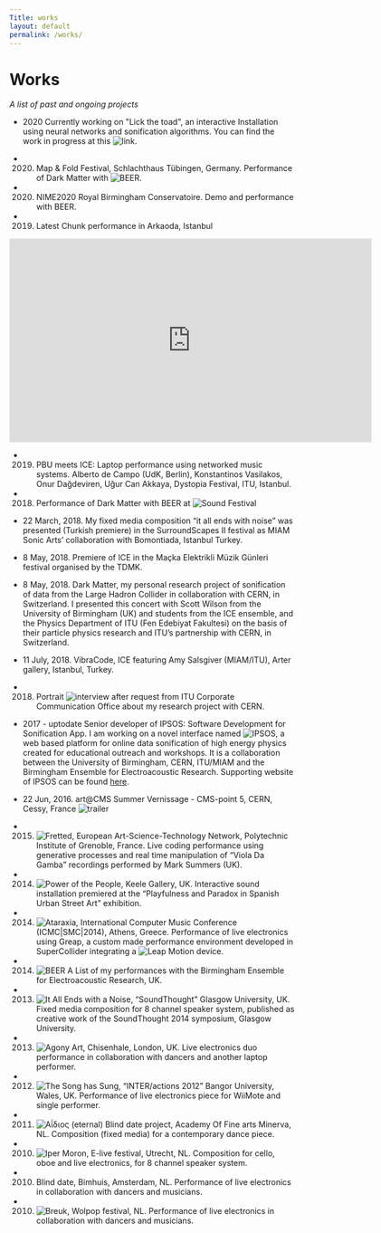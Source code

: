 ```yaml
---
Title: works
layout: default
permalink: /works/
---
```


# Works

_A list of past and ongoing projects_

- 2020 Currently working on "Lick the toad", an interactive Installation using neural networks and sonification algorithms. You can find the work in progress at this ![link](https://konvas.github.io/lick-the-toad/).

- 2020.	Map & Fold Festival, Schlachthaus Tübingen, Germany. Performance of Dark Matter with ![BEER](https://www.birmingham.ac.uk/facilities/ea-studios/research/beer.aspx).

- 2020.	NIME2020 Royal Birmingham Conservatoire. Demo and performance with BEER.

- 2019. Latest Chunk performance in Arkaoda, Istanbul 
<iframe src="https://player.vimeo.com/video/395138259" width="640" height="360" frameborder="0" allow="autoplay; fullscreen" allowfullscreen></iframe>

- 2019. PBU meets ICE: Laptop performance using networked music systems. Alberto de Campo (UdK, Berlin), Konstantinos Vasilakos, Onur Dağdeviren, Uğur Can Akkaya, Dystopia Festival, ITU, Istanbul.

- 2018. Performance of Dark Matter with BEER at ![Sound Festival](https://sound-scotland.co.uk)

- 22 March, 2018. My fixed media composition “it all ends with noise” was presented (Turkish premiere) in the SurroundScapes II festival as MIAM Sonic Arts’ collaboration with Bomontiada, Istanbul Turkey.

- 8 May, 2018. Premiere of ICE in the Maçka Elektrikli Müzik Günleri festival organised by the TDMK.

- 8 May, 2018. Dark Matter, my personal research project of sonification of data from the Large Hadron Collider in collaboration with CERN, in Switzerland. I presented this concert with Scott Wilson from the University of Birmingham (UK) and students from the ICE ensemble, and the Physics Department of ITU (Fen Edebiyat Fakultesi) on the basis of their particle physics research and ITU’s partnership with CERN, in Switzerland.

- 11 July, 2018. VibraCode, ICE featuring Amy Salsgiver (MIAM/ITU), Arter gallery, Istanbul, Turkey.

- 2018. Portrait ![interview](https://www.youtube.com/watch?v=BgZCTDp0wrc) after request from ITU Corporate Communication Office about my research project with CERN.

- 2017 - uptodate Senior developer of IPSOS: Software Development for Sonification App. I am working on a novel interface named ![IPSOS](http://ipsos.web.cern.ch/), a web based platform for online data sonification of high energy physics created for educational outreach and workshops. It is a collaboration between the University of Birmingham, CERN, ITU/MIAM and the Birmingham Ensemble for Electroacoustic Research. Supporting website of IPSOS can be found [here](http://ipsos.web.cern.ch/IPSOS_support_website/support.html).

- 22 Jun, 2016. art@CMS Summer Vernissage - CMS-point 5, CERN, Cessy, France ![trailer](https://www.youtube.com/watch?v=U2aDudtCiY4&t=2s)

- 2015. ![Fretted](http://www.eastn.eu/EASTNPiece/fretted), European Art-Science-Technology Network, Polytechnic Institute of Grenoble, France. Live coding performance using generative processes and real time manipulation of “Viola Da Gamba” recordings performed by Mark Summers (UK).

- 2014. ![Power of the People](https://konstantinosvasilakos.wordpress.com/sounds/pop/), Keele Gallery, UK. Interactive sound installation premiered at the “Playfulness and Paradox in Spanish Urban Street Art” exhibition.

- 2014. ![Ataraxia](https://vimeo.com/87510975), International Computer Music Conference (ICMC|SMC|2014), Athens, Greece. Performance of live electronics using Greap, a custom made performance environment developed in SuperCollider integrating a ![Leap Motion](https://www.ultraleap.com) device.

- 2014. ![BEER](https://soundcloud.com/beer-ensemble) A List of my performances with the Birmingham Ensemble for Electroacoustic Research, UK.

- 2013. ![It All Ends with a Noise](http://www.soundthought.co.uk/journal2014/konstantinos-vasilakos-live-coding/), “SoundThought” Glasgow University, UK. Fixed media composition for 8 channel speaker system, published as creative work of the SoundThought 2014 symposium, Glasgow University.

- 2013. ![Agony Art](https://vimeo.com/77957125), Chisenhale, London, UK. Live electronics duo performance in collaboration with dancers and another laptop performer.

- 2012. ![The Song has Sung](https://konstantinosvasilakos.wordpress.com/sounds/hapticgestural-interface-investigations-with-a-wiimote/), “INTER/actions 2012” Bangor University, Wales, UK. Performance of live electronics piece for WiiMote and single performer.

- 2011. ![Αΐδιος](https://vimeo.com/151815740) (eternal) Blind date project, Academy Of Fine arts Minerva, NL. Composition (fixed media) for a contemporary dance piece.

- 2010. ![Iper Moron](https://vimeo.com/98139897), E-live festival, Utrecht, NL. Composition for cello, oboe and live electronics,  for 8 channel speaker system.

- 2010. Blind date, Bimhuis, Amsterdam, NL. Performance of live electronics in collaboration with dancers and musicians.

- 2010. ![Breuk](https://vimeo.com/15463687), Wolpop festival, NL. Performance of live electronics in collaboration with dancers and musicians.





